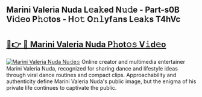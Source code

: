 ## Marini Valeria Nuda L𝚎a𝚔ed N𝚞𝚍e - Part-s0B Vi𝚍𝚎o P𝚑𝚘tos - H𝚘𝚝 O𝚗𝚕yf𝚊ns L𝚎a𝚔s T4hVc

# <h2><a href="http://kfbddnd.oniu.top/?m=Marini+Valeria+Nuda">🔗👉 🔴 Marini Valeria Nuda P𝚑ot𝚘𝚜 V𝚒d𝚎o</a></h2>

[![Marini Valeria Nuda Nu𝚍e𝚜](https://i.imgur.com/0qMVB7G.gif)](http://kfbddnd.oniu.top/?m=Marini+Valeria+Nuda)
Online creator and multimedia entertainer Marini Valeria Nuda, recognized for sharing dance and lifestyle ideas through viral dance routines and compact clips. Approachability and authenticity define Marini Valeria Nuda's public image, but the enigma of his private life continues to captivate the public.  
